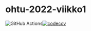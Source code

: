# ohtu-2022-viikko1
![GitHub Actions](https://github.com/rmkuvaja/ohtu-2022-viikko1/workflows/CI/badge.svg)[![codecov](https://codecov.io/gh/rmkuvaja/ohtu-2022-viikko1/branch/main/graph/badge.svg?token=2S4H49XR1I)](https://codecov.io/gh/rmkuvaja/ohtu-2022-viikko1)
